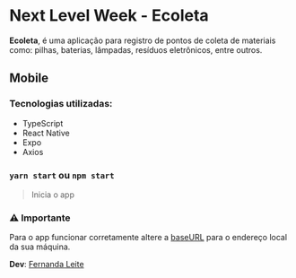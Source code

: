 # Next Level Week - Ecoleta

**Ecoleta**, é uma aplicação para registro de pontos de coleta de materiais como: pilhas, baterias, lâmpadas, resíduos eletrônicos, entre outros.

## Mobile

### Tecnologias utilizadas:

- TypeScript
- React Native
- Expo
- Axios

### `yarn start` ou `npm start`

> Inicia o app

### ⚠️ Importante

Para o app funcionar corretamente altere a [baseURL](./src/services/api.ts) para o endereço local da sua máquina.

**Dev**: [Fernanda Leite](https://github.com/Fekleite)
